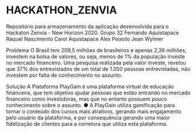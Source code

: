 # HACKATHON_ZENVIA
Repositório para armazenamento da aplicação desenvolvida para o Hackaton Zenvia - New Horizon 2020.
Grupo 32
Fernando Aquistapace
Raquel Nascimento
Carol Aquistapace
Alex Peixoto
Jean Wylmer


Problema
O Brasil tem 209,5 milhões de brasileiros e apenas 2,38 milhões, investem na bolsa de valores, ou seja, menos de 1% da população investe no mercado financeiro.
Uma pesquisa realizada pela valor investe, revelou que 37% dos entrevistados de um total de 1.050 pessoas entrevistadas, não investem por falta de conhecimento no assunto.

Solução
A Plataforma PlayGain é uma plataforma virtual de educação financeira, que tem
objetivo ajudar pessoas que estão entrando no mercado financeiro como
investidoras, mas que no entanto possuem pouco conhecimento sobre o assunto.
● A PlayGain utiliza gamificação para tornar o conteúdo dos cursos mais atrativos,
gerando mais engajamento pelo usuário da plataforma, e por consequência gerando
uma maior fidelização de clientes para a corretora que utiliza esta plataforma.
